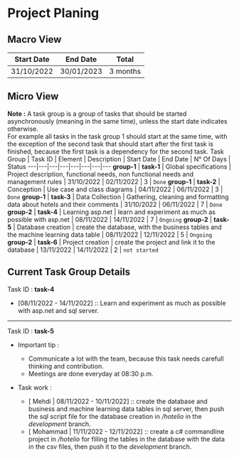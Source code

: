 # Project Planing
## Macro View
Start Date | End Date | Total
:---:|:---:|:---:
31/10/2022 | 30/01/2023 | 3 months

## Micro View
**Note :** A task group is a group of tasks that should be started asynchronously (meaning in the same time), unless the start date indicates otherwise.<br> 
For example all tasks in the task group 1 should start at the same time, with the exception of the second task that should start after the first task is finished, because the first task is a dependency for the second task.
Task Group | Task ID | Element | Description | Start Date | End Date | N° Of Days | Status
---|---|---|---|---|---|---|---
**group-1** | **task-1** | Global specifications | Project description, functional needs, non functional needs and management rules | 31/10/2022 | 02/11/2022 | 3 | `Done` 
**group-1** | **task-2** | Conception | Use case and class diagrams | 04/11/2022 | 06/11/2022 | 3 | `Done`
**group-1** | **task-3** | Data Collection | Gathering, cleaning and formatting data about hotels and their comments | 31/10/2022 | 06/11/2022 | 7 | `Done`
**group-2** | **task-4** | Learning asp.net | learn and experiment as much as possible with asp.net | 08/11/2022 | 14/11/2022 | 7 | `Ongoing`
**group-2** | **task-5** | Database creation | create the database, with the business tables and the machine learning data table | 08/11/2022 | 12/11/2022 | 5 | `Ongoing`
**group-2** | **task-6** | Project creation | create the project and link it to the database | 13/11/2022 | 14/11/2022 | 2 | `not started`

## Current Task Group Details
Task ID : **task-4**
  * [08/11/2022 - 14/11/2022] :: Learn and experiment as much as possible with asp.net and sql server.
---
Task ID : **task-5**
  * Important tip : 
    * Communicate a lot with the team, because this task needs carefull thinking and contribution.
    * Meetings are done everyday at 08:30 p.m.

  * Task work :
    * [ Mehdi | 08/11/2022 - 10/11/2022] :: create the database and business and machine learning data tables in sql server, then push the sql script file for the database creation in */hotelio* in the *development* branch.
    * [ Mohammad | 11/11/2022 - 12/11/2022] :: create a c# commandline project in */hotelio* for filling the tables in the database with the data in the csv files, then push it to the *development* branch.
